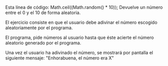 Esta línea de código: Math.ceil((Math.random() * 10)); Devuelve un número entre el 0 y el 10 de forma aleatoria.

El ejercicio consiste en que el usuario debe adivinar el número escogido aleatoriamente por el programa.

El programa, pide números al usuario hasta que éste acierte el número aleatorio generado por el programa.

Una vez el usuario ha adivinado el número, se mostrará por pantalla el siguiente mensaje: "Enhorabuena, el número era X"